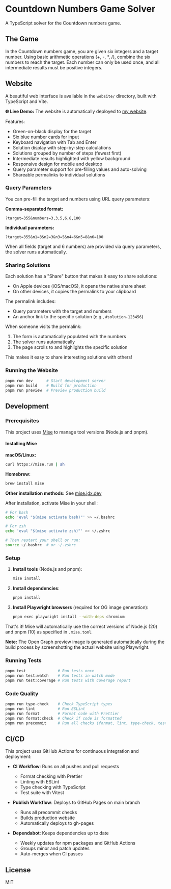 # Countdown Numbers Game Solver

A TypeScript solver for the Countdown numbers game.

## The Game

In the Countdown numbers game, you are given six integers and a target number. Using basic arithmetic operations (+, -, *, /), combine the six numbers to reach the target. Each number can only be used once, and all intermediate results must be positive integers.

## Website

A beautiful web interface is available in the `website/` directory, built with TypeScript and Vite.

**🌐 Live Demo:** The website is automatically deployed to [my website](https://johnsy.com/countdown/).

Features:
- Green-on-black display for the target
- Six blue number cards for input
- Keyboard navigation with Tab and Enter
- Solution display with step-by-step calculations
- Solutions grouped by number of steps (fewest first)
- Intermediate results highlighted with yellow background
- Responsive design for mobile and desktop
- Query parameter support for pre-filling values and auto-solving
- Shareable permalinks to individual solutions

### Query Parameters

You can pre-fill the target and numbers using URL query parameters:

**Comma-separated format:**
```
?target=355&numbers=3,3,5,6,8,100
```

**Individual parameters:**
```
?target=355&n1=3&n2=3&n3=5&n4=6&n5=8&n6=100
```

When all fields (target and 6 numbers) are provided via query parameters, the solver runs automatically.

### Sharing Solutions

Each solution has a "Share" button that makes it easy to share solutions:
- On Apple devices (iOS/macOS), it opens the native share sheet
- On other devices, it copies the permalink to your clipboard

The permalink includes:
- Query parameters with the target and numbers
- An anchor link to the specific solution (e.g., `#solution-123456`)

When someone visits the permalink:
1. The form is automatically populated with the numbers
2. The solver runs automatically
3. The page scrolls to and highlights the specific solution

This makes it easy to share interesting solutions with others!

### Running the Website

```bash
pnpm run dev      # Start development server
pnpm run build    # Build for production
pnpm run preview  # Preview production build
```

## Development

### Prerequisites

This project uses [Mise](https://mise.jdx.dev/) to manage tool versions (Node.js and pnpm).

#### Installing Mise

**macOS/Linux:**
```bash
curl https://mise.run | sh
```

**Homebrew:**
```bash
brew install mise
```

**Other installation methods:** See [mise.jdx.dev](https://mise.jdx.dev/getting-started.html)

After installation, activate Mise in your shell:
```bash
# For bash
echo 'eval "$(mise activate bash)"' >> ~/.bashrc

# For zsh
echo 'eval "$(mise activate zsh)"' >> ~/.zshrc

# Then restart your shell or run:
source ~/.bashrc  # or ~/.zshrc
```

### Setup

1. **Install tools** (Node.js and pnpm):
   ```bash
   mise install
   ```

2. **Install dependencies**:
   ```bash
   pnpm install
   ```

3. **Install Playwright browsers** (required for OG image generation):
   ```bash
   pnpm exec playwright install --with-deps chromium
   ```

That's it! Mise will automatically use the correct versions of Node.js (20) and pnpm (10) as specified in `.mise.toml`.

**Note:** The Open Graph preview image is generated automatically during the build process by screenshotting the actual website using Playwright.

### Running Tests

```bash
pnpm test              # Run tests once
pnpm run test:watch    # Run tests in watch mode
pnpm run test:coverage # Run tests with coverage report
```

### Code Quality

```bash
pnpm run type-check    # Check TypeScript types
pnpm run lint          # Run ESLint
pnpm run format        # Format code with Prettier
pnpm run format:check  # Check if code is formatted
pnpm run precommit     # Run all checks (format, lint, type-check, test)
```

## CI/CD

This project uses GitHub Actions for continuous integration and deployment:

- **CI Workflow**: Runs on all pushes and pull requests
  - Format checking with Prettier
  - Linting with ESLint
  - Type checking with TypeScript
  - Test suite with Vitest

- **Publish Workflow**: Deploys to GitHub Pages on main branch
  - Runs all precommit checks
  - Builds production website
  - Automatically deploys to gh-pages

- **Dependabot**: Keeps dependencies up to date
  - Weekly updates for npm packages and GitHub Actions
  - Groups minor and patch updates
  - Auto-merges when CI passes

## License

MIT


